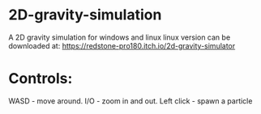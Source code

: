 # 2D-gravity-simulation
A 2D gravity simulation for windows and linux
linux version can be downloaded at: https://redstone-pro180.itch.io/2d-gravity-simulator

# Controls:
WASD - move around.
I/O - zoom in and out.
Left click - spawn a particle
